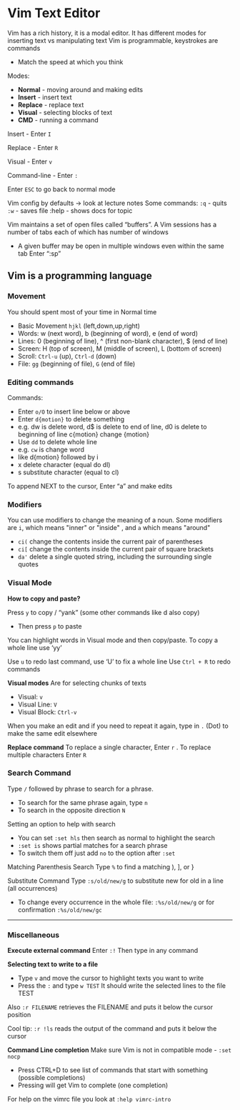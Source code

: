 
# Vim Text Editor

Vim has a rich history, it is a modal editor. It has different modes for inserting text vs manipulating text
Vim is programmable, keystrokes are commands
- Match the speed at which you think

Modes:
- **Normal** - moving around and making edits
- **Insert** - insert text
- **Replace** - replace text
- **Visual** - selecting blocks of text
- **CMD** - running a command

Insert - Enter `I`

Replace - Enter `R`

Visual - Enter `v`

Command-line - Enter `:`

Enter `ESC` to go back to normal mode

Vim config by defaults -> look at lecture notes
Some commands:
`:q` - quits
`:w` - saves file
:help <topic> - shows docs for topic


Vim maintains a set of open files called “buffers”. A Vim sessions has a number of tabs each of which has number of windows
- A given buffer may be open in multiple windows even within the same tab
Enter “:sp”


## Vim is a programming language 



### Movement
You should spent most of your time in Normal time
- Basic Movement `hjkl` (left,down,up,right)
- Words: w (next word), b (beginning of word), e (end of word)
- Lines: 0 (beginning of line), ^ (first non-blank character), $ (end of line)
- Screen: H (top of screen), M (middle of screen), L (bottom of screen)
- Scroll: `Ctrl-u` (up), `Ctrl-d` (down)
- File: `gg` (beginning of file), `G` (end of file)


### Editing commands

Commands:
- Enter `o/O` to insert line below or above
- Enter `d{motion}` to delete something
- e.g. dw is delete word, d$ is delete to end of line, d0 is delete to beginning of line
c{motion} change {motion}
- Use `dd` to delete whole line
- e.g. `cw` is change word
- like d{motion} followed by i
- x delete character (equal do dl)
- s substitute character (equal to cl)


To append NEXT to the cursor, Enter “a” and make edits

### Modifiers
You can use modifiers to change the meaning of a noun. Some modifiers are `i`, which means "inner" or "inside"
, and `a` which means "around"

- `ci(` change the contents inside the current pair of parentheses
- `ci[` change the contents inside the current pair of square brackets
- `da'` delete a single quoted string, including the surrounding single quotes

### Visual Mode

**How to copy and paste?**

Press `y` to copy / “yank” (some other commands like d also copy)
- Then press `p` to paste

You can highlight words in Visual mode and then copy/paste. To copy a whole line use ‘yy’ 

Use `u` to redo last command, use ‘U’ to fix a whole line
Use `Ctrl + R` to redo commands

**Visual modes**
Are for selecting chunks of texts
* Visual: `v`
* Visual Line: `V`
* Visual Block: `Ctrl-v`

When you make an edit and if you need to repeat it again, type in `.` (Dot) to make the same edit elsewhere

**Replace command**
To replace a single character, Enter `r` . To replace multiple characters Enter `R` 

### Search Command
Type `/` followed by phrase to search for a phrase.
- To search for the same phrase again, type `n`
- To search in the opposite direction `N`

Setting an option to help with search
- You can set `:set hls` then search as normal to highlight the search
- `:set is` shows partial matches for a search phrase
- To switch them off just add `no` to the option after `:set`

Matching Parenthesis Search
Type `%` to find a matching ), ], or }

Substitute Command
Type `:s/old/new/g` to substitute new for old in a line (all occurrences)
- To change every occurrence in the whole file: `:%s/old/new/g` or for confirmation `:%s/old/new/gc`

---

### Miscellaneous

**Execute external command**
Enter `:!` Then type in any command

**Selecting text to write to a file**
- Type `v` and move the cursor to highlight texts you want to write
- Press the `:` and type `w TEST`
It should write the selected lines to the file TEST

Also `:r FILENAME` retrieves the FILENAME and puts it below the cursor position

Cool tip: `:r !ls` reads the output of the command and puts it below the cursor


**Command Line completion**
Make sure Vim is not in compatible mode - `:set nocp`
- Press CTRL+D to see list of commands that start with something (possible completions)
- Pressing <TAB> will get Vim to complete (one completion)

For help on the vimrc file you look at `:help vimrc-intro`





